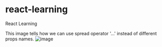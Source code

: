 # react-learning
React Learning

This image tells how we can use spread operator '...' instead of different props names.
![image](https://github.com/ankitt-gupta/react-learning/assets/162869641/8f9072af-043d-4381-9bc6-7b1d1df1741d)
